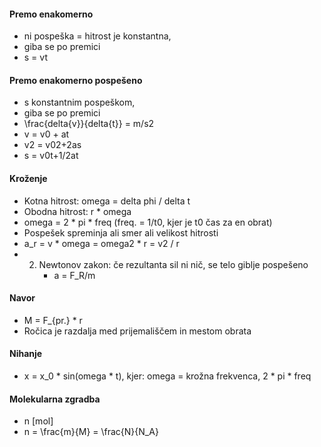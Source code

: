 #### Premo enakomerno
- ni pospeška = hitrost je konstantna, 
- giba se po premici
- s = vt
#### Premo enakomerno pospešeno
- s konstantnim pospeškom,
- giba se po premici
- \frac{delta{v}}{delta{t}} = m/s2
- v = v0 + at
- v2 = v02+2as
- s = v0t+1/2at
#### Kroženje
- Kotna hitrost: omega = delta phi / delta t
- Obodna hitrost: r * omega
- omega = 2 * pi * freq (freq. = 1/t0, kjer je t0 čas za en obrat)
- Pospešek spreminja ali smer ali velikost hitrosti
- a_r = v * omega = omega2 * r = v2 / r
- 2. Newtonov zakon: če rezultanta sil ni nič, se telo giblje pospešeno
		- a = F_R/m
#### Navor
- M = F_{pr.} * r
- Ročica je razdalja med prijemališčem in mestom obrata

#### Nihanje
- x = x_0 * sin(omega * t), kjer: omega = krožna frekvenca, 2 * pi * freq

#### Molekularna zgradba
- n \[mol]
- n = \frac{m}{M} = \frac{N}{N_A}  


